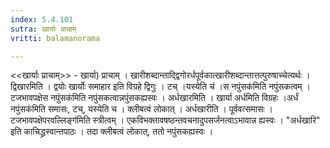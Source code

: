 ```yaml
---
index: 5.4.101
sutra: खार्याः प्राचाम्
vritti: balamanorama

---
```

<<खार्याः प्राचाम्>> - खार्या) प्राचाम् । खारीशब्दान्ताद्द्विगोरर्धपूर्वकात्खारीशब्दान्तात्तत्पुरुषाच्चेत्यर्थः । द्विखारमिति । द्वयोः खार्योः समाहार इति विग्रहे द्विगुः । टच् ।यस्येति च॑ ।स नपुंसक॑मिति नपुंसकत्वम् । टजभावपक्षेस नपुंसक॑मिति नपुंसकत्वान्नपुंसकह्यस्वः । अर्धखारमिति । खार्या अर्धमिति विग्रहः ।अर्धं नपुंसक॑मिति समासः, टच्, यस्येति च । क्लीबत्वं लोकात् । अर्धखारीति । पूर्ववत्समासः । टजभावपक्षेपरवल्लिङ्ग॑मिति स्त्रीत्वम् । एकविभक्तावषष्ठन्तवचनादुपसर्जनत्वाऽभावान्न ह्यस्वः । "अर्धखारि" इति काचिद्ध्रस्वान्तपाठः । तदा क्लीबत्वं लोकात्, ततो नपुंसकह्यस्वः ।